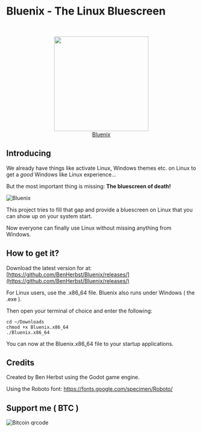 # Bluenix - The Linux Bluescreen

<br>
<p align="center">
  <img src="https://user-images.githubusercontent.com/83538916/170606281-14afe62d-ad35-48bd-a4d0-cf36628024c0.png" width=250>
  </br>
  <a href="https://github.com/BenHerbst/Bluenix">Bluenix</a>
</p>


## Introducing
We already have things like activate Linux, Windows themes etc. on Linux to get a _good_ Windows like Linux experience...

But the most important thing is missing: **The bluescreen of death!**

![Bluenix](https://user-images.githubusercontent.com/83538916/170375895-08d3991c-6f5e-4e0d-abdb-2d9bfc71ebd9.png)

This project tries to fill that gap and provide a bluescreen on Linux that you can show up on your system start.

Now everyone can finally use Linux without missing anything from Windows.

##  How to get it?
Download the latest version for at: [https://github.com/BenHerbst/Bluenix/releases/](https://github.com/BenHerbst/Bluenix/releases/)

For Linux users, use the .x86_64 file. Bluenix also runs under Windows ( the .exe ).

Then open your terminal of choice and enter the following:

```
cd ~/Downloads
chmod +x Bluenix.x86_64
./Bluenix.x86_64
```

You can now at the Bluenix.x86_64 file to your startup applications.

## Credits
Created by Ben Herbst using the Godot game engine.

Using the Roboto font: https://fonts.google.com/specimen/Roboto/

## Support me ( BTC )
![Bitcoin qrcode](https://user-images.githubusercontent.com/83538916/168448619-0bc622cd-47f2-4a28-84e1-e5cadde70669.png)

